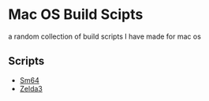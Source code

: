 # Mac OS Build Scipts

a random collection of build scripts I have made for mac os

## Scripts

* [Sm64](sm64/sm64.md)
* [Zelda3](zelda3/zelda3.md)

